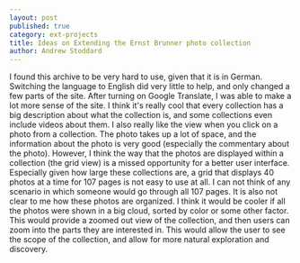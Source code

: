 ```yaml
---
layout: post
published: true
category: ext-projects
title: Ideas on Extending the Ernst Brunner photo collection
author: Andrew Stoddard
---
```

I found this archive to be very hard to use, given that it is in German. Switching the language to English did very little to help, and only changed a few parts of the site. After turning on Google Translate, I was able to make a lot more sense of the site. I think it's really cool that every collection has a big description about what the collection is, and some collections even include videos about them. I also really like the view when you click on a photo from a collection. The photo takes up a lot of space, and the information about the photo is very good (especially the commentary about the photo). However, I think the way that the photos are displayed within a collection (the grid view) is a missed opportunity for a better user interface. Especially given how large these collections are, a grid that displays 40 photos at a time for 107 pages is not easy to use at all. I can not think of any scenario in which someone would go through all 107 pages. It is also not clear to me how these photos are organized. I think it would be cooler if all the photos were shown in a big cloud, sorted by color or some other factor. This would provide a zoomed out view of the collection, and then users can zoom into the parts they are interested in. This would allow the user to see the scope of the collection, and allow for more natural exploration and discovery.
